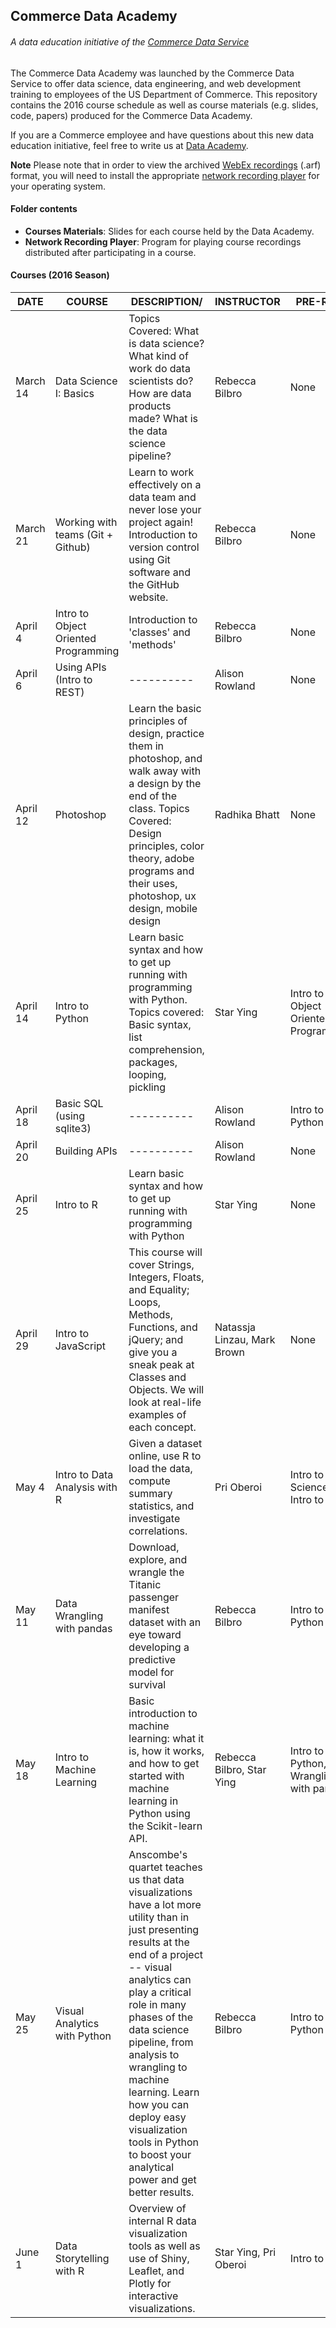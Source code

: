 ## Commerce Data Academy
###### *A data education initiative of the [Commerce Data Service](https://commerce.gov/dataservice)*

The Commerce Data Academy was launched by the Commerce Data Service to offer data science, data engineering, and web development training to employees of the US Department of Commerce.  This repository contains the 2016 course schedule as well as course materials (e.g. slides, code, papers) produced for the Commerce Data Academy.

If you are a Commerce employee and have questions about this new data education initiative, feel free to write us at [Data Academy](mailto:DataAcademy@doc.gov).


**Note** Please note that in order to view the archived [WebEx recordings](https://www.webex.com/play-webex-recording.html) (.arf) format, you will need to install the appropriate [network recording player](https://github.com/CommerceDataService/Commerce_Data_Academy_Courses/tree/master/Network%20Recording%20Player) for your operating system.


#### Folder contents
- **Courses Materials**: Slides for each course held by the Data Academy.
- **Network Recording Player**: Program for playing course recordings distributed after participating in a course.


#### Courses (2016 Season)
|DATE |COURSE   |DESCRIPTION/      |INSTRUCTOR | PRE-REQS |
|----------|----------|----------|----------|----------|
|March 14 |Data Science I: Basics|Topics Covered: What is data science? What kind of work do data scientists do? How are data products made? What is the data science pipeline?|Rebecca Bilbro|None|
|March 21|Working with teams (Git + Github)|Learn to work effectively on a data team and never lose your project again! Introduction to version control using Git software and the GitHub website.|Rebecca Bilbro|None|
|April 4|Intro to Object Oriented Programming|Introduction to 'classes' and 'methods'|Rebecca Bilbro|None|
|April 6|Using APIs (Intro to REST)|----------|Alison Rowland|None|
|April 12|Photoshop|Learn the basic principles of design, practice them in photoshop, and walk away with a design by the end of the class. Topics Covered: Design principles, color theory, adobe programs and their uses, photoshop, ux design, mobile design|Radhika Bhatt|None|
|April 14|Intro to Python|Learn basic syntax and how to get up running with programming with Python. Topics covered: Basic syntax, list comprehension, packages, looping, pickling |Star Ying|Intro to Object Oriented Programming|
|April 18|Basic SQL (using sqlite3)|----------|Alison Rowland|Intro to Python|
|April 20|Building APIs|----------|Alison Rowland|None|
|April 25|Intro to R|Learn basic syntax and how to get up running with programming with Python|Star Ying|None|
|April 29|Intro to JavaScript|This course will cover Strings, Integers, Floats, and Equality; Loops, Methods, Functions, and jQuery; and give you a sneak peak at Classes and Objects. We will look at real-life examples of each concept.|Natassja Linzau, Mark Brown|None|
|May 4|Intro to Data Analysis with R|Given a dataset online, use R to load the data, compute summary statistics, and investigate correlations.|Pri Oberoi|Intro to Data Science, Intro to R|
|May 11|Data Wrangling with pandas|Download, explore, and wrangle the Titanic passenger manifest dataset with an eye toward developing a predictive model for survival|Rebecca Bilbro|Intro to Python|
|May 18|Intro to Machine Learning|Basic introduction to machine learning: what it is, how it works, and how to get started with machine learning in Python using the Scikit-learn API.|Rebecca Bilbro, Star Ying|Intro to Python, Data Wrangling with pandas|
|May 25|Visual Analytics with Python|Anscombe's quartet teaches us that data visualizations have a lot more utility than in just presenting results at the end of a project -- visual analytics can play a critical role in many phases of the data science pipeline, from analysis to wrangling to machine learning. Learn how you can deploy easy visualization tools in Python to boost your analytical power and get better results.|Rebecca Bilbro|Intro to Python|
|June 1|Data Storytelling with R|Overview of internal R data visualization tools as well as use of Shiny, Leaflet, and Plotly for interactive visualizations.|Star Ying, Pri Oberoi|Intro to R|

